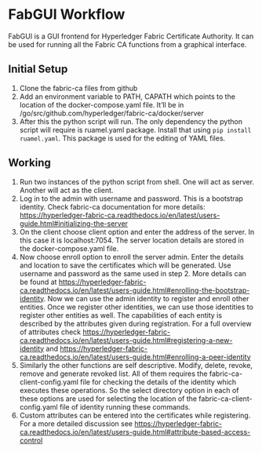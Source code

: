 # FabGUI Workflow

FabGUI is a GUI frontend for Hyperledger Fabric Certificate Authority. It can be used for running all the Fabric CA functions from a graphical interface.  

## Initial Setup

1.	Clone the fabric-ca files from github
2.	Add an environment variable to PATH, CAPATH which points to the location of the docker-compose.yaml file. It’ll be in /go/src/github.com/hyperledger/fabric-ca/docker/server
3.	After this the python script will run. The only dependency the python script will require is ruamel.yaml package. Install that using ````pip install ruamel.yaml````. This package is used for the editing of YAML files.

## Working

1.	Run two instances of the python script from shell. One will act as server. Another will act as the client.
2.	Log in to the admin with username and password. This is a bootstrap identity. Check fabric-ca documentation for more details: https://hyperledger-fabric-ca.readthedocs.io/en/latest/users-guide.html#initializing-the-server
3.	On the client choose client option and enter the address of the server. In this case it is localhost:7054. The server location details are stored in the docker-compose.yaml file.
4.	Now choose enroll option to enroll the server admin. Enter the details and location to save the certificates which will be generated. Use username and password as the same used in step 2. More details can be found at https://hyperledger-fabric-ca.readthedocs.io/en/latest/users-guide.html#enrolling-the-bootstrap-identity. Now we can use the admin identity to register and enroll other entities. Once we register other identities, we can use those identities to register other entities as well. The capabilities of each entity is described by the attributes given during registration. For a full overview of attributes check https://hyperledger-fabric-ca.readthedocs.io/en/latest/users-guide.html#registering-a-new-identity and https://hyperledger-fabric-ca.readthedocs.io/en/latest/users-guide.html#enrolling-a-peer-identity
5.	Similarly the other functions are self descriptive. Modify, delete, revoke, remove and generate revoked list. All of them requires the fabric-ca-client-config.yaml file for checking the details of the identity which executes these operations. So the select directory option in each of these options are used for selecting the location of the fabric-ca-client-config.yaml file of identity running these commands.
6.	Custom attributes can be entered into the certificates while registering. For a more detailed discussion see https://hyperledger-fabric-ca.readthedocs.io/en/latest/users-guide.html#attribute-based-access-control
